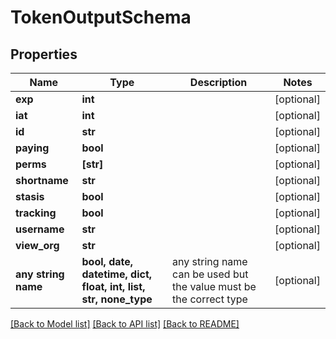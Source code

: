 # TokenOutputSchema


## Properties
Name | Type | Description | Notes
------------ | ------------- | ------------- | -------------
**exp** | **int** |  | [optional] 
**iat** | **int** |  | [optional] 
**id** | **str** |  | [optional] 
**paying** | **bool** |  | [optional] 
**perms** | **[str]** |  | [optional] 
**shortname** | **str** |  | [optional] 
**stasis** | **bool** |  | [optional] 
**tracking** | **bool** |  | [optional] 
**username** | **str** |  | [optional] 
**view_org** | **str** |  | [optional] 
**any string name** | **bool, date, datetime, dict, float, int, list, str, none_type** | any string name can be used but the value must be the correct type | [optional]

[[Back to Model list]](../README.md#documentation-for-models) [[Back to API list]](../README.md#documentation-for-api-endpoints) [[Back to README]](../README.md)


